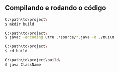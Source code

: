 ## Compilando e rodando o código

```bash
C:\path\to\project\
$ mkdir build

C:\path\to\project\
$ javac -encoding utf8 ./source/*.java -d ./build

C:\path\to\project\
$ cd build

C:\path\to\project\build\
$ java ClassName
```
